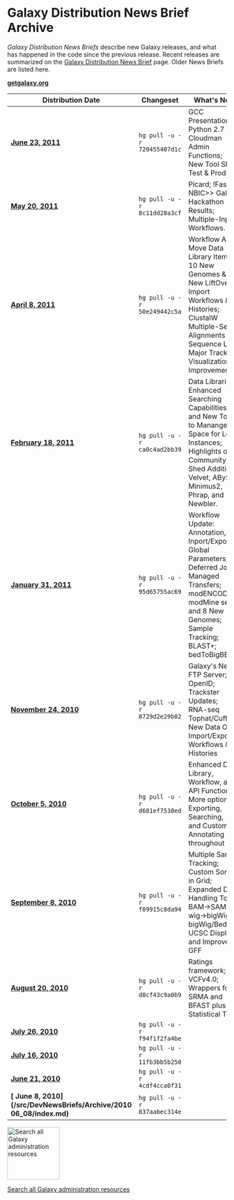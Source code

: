 # Galaxy Distribution News Brief Archive

*Galaxy Distribution News Briefs* describe new Galaxy releases, and what has happened in the code since the previous release.  Recent releases are summarized on the [Galaxy Distribution News Brief](/src/DevNewsBriefs/index.md) page. Older News Briefs are listed here. 

**[getgalaxy.org](http://getgalaxy.org)**


| Distribution Date |  Changeset       |  What's New?  | 
| ----------------- | --------------- | ------------ | 
| **[June 23, 2011](/src/DevNewsBriefs/Archive/2011_06_23/index.md)**|  ` hg pull -u -r 720455407d1c ` |  GCC Presentations; Python 2.7 beta;<br />Cloudman Admin Functions;<br />New Tool Shed: Test & Prod. | 
| **[ May 20, 2011](/src/DevNewsBriefs/Archive/2011_05_20/index.md)**|  ` hg pull -u -r 8c11dd28a3cf ` |  Picard; !FastQC;<br />NBIC>> Galaxy Hackathon Results;<br />Multiple-Input Workflows. | 
| **[ April 8, 2011](/src/DevNewsBriefs/Archive/2011_04_08/index.md)**|  ` hg pull -u -r 50e249442c5a ` |  Workflow API; Move Data Library Items;<br />10 New Genomes & 29 New LiftOver;<br />Import Workflows & Histories;<br />ClustalW Multiple-Seq Alignments & Sequence Logo; <br />Major Trackster Visualization Improvements. | 
| **[ February 18, 2011](/src/DevNewsBriefs/Archive/2011_02_18/index.md)**|  ` hg pull -u -r ca0c4ad2bb39 ` |  Data Libraries: Enhanced Searching Capabilities <br />and New Tools to Manange Disk Space for Local Instances; <br />Highlights of Community Tool Shed Additions: <br />Velvet, ABySS, Minimus2, Phrap, and Newbler.   | 
| **[ January 31, 2011](/src/DevNewsBriefs/Archive/2011_01_31/index.md)**|  ` hg pull -u -r 95d65755ac69 ` |  Workflow Update: Annotation, Inport/Export, Global<br />Parameters; Deferred Jobs & Managed Transfers;<br />modENCODE modMine server and 8 New Genomes;<br />Sample Tracking; BLAST+; bedToBigBED  | 
| **[ November 24, 2010](/src/DevNewsBriefs/Archive/2010_11_24/index.md)**|  ` hg pull -u -r 8729d2e29b02 ` |  Galaxy's New FTP Server; OpenID; Trackster Updates; <br /> RNA-seq Tophat/Cufflinks; New Data Org. <br /> Import/Export Workflows & Histories  | 
| **[ October 5, 2010](/src/DevNewsBriefs/Archive/2010_10_05/index.md)**|  ` hg pull -u -r d681ef7538ed ` |  Enhanced Data Library, Workflow, and API  Functions; <br />More options for Exporting, Searching, <br />and Customizing Annotating throughout | 
| **[ September 8, 2010](/src/DevNewsBriefs/Archive/2010_09_08/index.md)**|  ` hg pull -u -r f09915c8da94 ` |  Multiple Sample Tracking; Custom Sorting in Grid; <br />Expanded Data Handling Tools: BAM->SAM, wig->bigWig, <br />bigWig/Bed UCSC Display, and Improved GFF | 
| **[ August 20, 2010](/src/DevNewsBriefs/Archive/2010_08_20/index.md)**|  ` hg pull -u -r d8cf43c9a0b9 ` |  Ratings framework; VCFv4.0; <br />Wrappers for SRMA and BFAST plus New Statistical Tools | 
| **[ July 26, 2010](/src/DevNewsBriefs/Archive/2010_07_26/index.md)**|  ` hg pull -u -r f94f1f2fa4be ` |   | 
| **[ July 16, 2010](/src/DevNewsBriefs/Archive/2010_07_16/index.md)**|  ` hg pull -u -r 11fb3bb5b250 ` |   | 
| **[ June 21, 2010](/src/DevNewsBriefs/Archive/2010_06_21/index.md)**|  ` hg pull -u -r 4cdf4cca0f31 ` |   | 
| **[ June 8, 2010](/src/DevNewsBriefs/Archive/2010 06_08/index.md)**|  ` hg pull -u -r 837aabec314e ` |   | 

<div class='center'>
<a href='http://galaxyproject.org/search/getgalaxy'><img src="/src/images/Logos/GetGalaxySearch.png" alt="Search all Galaxy administration resources" width="120" /></a>

[Search all Galaxy administration resources](http://galaxyproject.org/search/getgalaxy)
</div>
